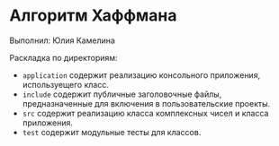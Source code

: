 # Алгоритм Хаффмана

Выполнил: Юлия Камелина

Раскладка по директориям:

  - `application` содержит реализацию консольного приложения, используещего
    класс.
  - `include` содержит публичные заголовочные файлы, предназначенные для
    включения в пользовательские проекты.
  - `src` содержит реализацию класса комплексных чисел и класса приложения.
  - `test` содержит модульные тесты для классов.

<!-- - `docs` содержит документацию на класс. -->
